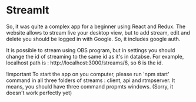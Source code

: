 # StreamIt
So, it was quite a complex app for a beginner using React and Redux. 
The website allows to stream live your desktop view, but to add stream, edit and delete you should be logged in with Google.
So, it includes google auth.

It is possible to stream using OBS program, but in settings you should change the id of streaming to the same id as it's in databse. For example, localhost path is : http://localhost:3000/streams/6, so 6 is the id.

!important
To start the app on you computer, please run 'npm start' command in all three folders of streams : client, api and rtmpserver. It means, you should have three command propmts windows. (Sorry, it doesn't work perfectly yet)
